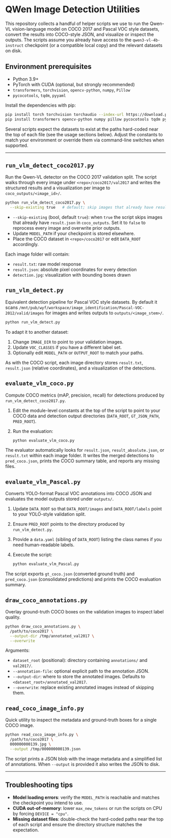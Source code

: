 # QWen Image Detection Utilities

This repository collects a handful of helper scripts we use to run the
Qwen-VL vision-language model on COCO 2017 and Pascal VOC style datasets,
convert the results into COCO-style JSON, and visualize or inspect the
outputs. The scripts assume you already have access to the
`qwen3-vl-4b-instruct` checkpoint (or a compatible local copy) and the relevant
datasets on disk.

## Environment prerequisites

* Python 3.9+
* PyTorch with CUDA (optional, but strongly recommended)
* `transformers`, `torchvision`, `opencv-python`, `numpy`, `Pillow`
* `pycocotools`, `tqdm`, `pyyaml`

Install the dependencies with pip:

```bash
pip install torch torchvision torchaudio --index-url https://download.pytorch.org/whl/cu121
pip install transformers opencv-python numpy pillow pycocotools tqdm pyyaml
```

Several scripts expect the datasets to exist at the paths hard-coded near the
top of each file (see the usage sections below). Adjust the constants to match
your environment or override them via command-line switches when supported.

---

## `run_vlm_detect_coco2017.py`

Run the Qwen-VL detector on the COCO 2017 validation split. The script walks
through every image under `<repo>/coco2017/val2017` and writes the structured
results and a visualization per image to `coco_outputs/<image_id>/`.

```bash
python run_vlm_detect_coco2017.py \
  --skip-existing true   # default; skip images that already have result.json
```

* `--skip-existing` (bool, default `true`): when `true` the script skips images
  that already have `result.json` in `coco_outputs`. Set it to `false` to
  reprocess every image and overwrite prior outputs.
* Update `MODEL_PATH` if your checkpoint is stored elsewhere.
* Place the COCO dataset in `<repo>/coco2017` or edit `DATA_ROOT` accordingly.

Each image folder will contain:

* `result.txt`: raw model response
* `result.json`: absolute pixel coordinates for every detection
* `detection.jpg`: visualization with bounding boxes drawn

## `run_vlm_detect.py`

Equivalent detection pipeline for Pascal VOC style datasets. By default it
scans `/mnt/pub/wyf/workspace/image_identification/Pascal-VOC-2012/valid/images`
for images and writes outputs to `outputs/<image_stem>/`.

```bash
python run_vlm_detect.py
```

To adapt it to another dataset:

1. Change `IMAGE_DIR` to point to your validation images.
2. Update `VOC_CLASSES` if you have a different label set.
3. Optionally edit `MODEL_PATH` or `OUTPUT_ROOT` to match your paths.

As with the COCO script, each image directory stores `result.txt`, `result.json`
(relative coordinates), and a visualization of the detections.

## `evaluate_vlm_coco.py`

Compute COCO metrics (mAP, precision, recall) for detections produced by
`run_vlm_detect_coco2017.py`.

1. Edit the module-level constants at the top of the script to point to your
   COCO data and detection output directories (`DATA_ROOT`, `GT_JSON_PATH`,
   `PRED_ROOT`).
2. Run the evaluation:

   ```bash
   python evaluate_vlm_coco.py
   ```

The evaluator automatically looks for `result.json`, `result_absolute.json`, or
`result.txt` within each image folder. It writes the merged detections to
`pred_coco.json`, prints the COCO summary table, and reports any missing files.

## `evaluate_vlm_Pascal.py`

Converts YOLO-format Pascal VOC annotations into COCO JSON and evaluates the
model outputs stored under `outputs/`.

1. Update `DATA_ROOT` so that `DATA_ROOT/images` and `DATA_ROOT/labels` point to
   your YOLO-style validation split.
2. Ensure `PRED_ROOT` points to the directory produced by `run_vlm_detect.py`.
3. Provide a `data.yaml` (sibling of `DATA_ROOT`) listing the class names if you
   need human-readable labels.
4. Execute the script:

   ```bash
   python evaluate_vlm_Pascal.py
   ```

The script exports `gt_coco.json` (converted ground truth) and `pred_coco.json`
(consolidated predictions) and prints the COCO evaluation summary.

## `draw_coco_annotations.py`

Overlay ground-truth COCO boxes on the validation images to inspect label
quality.

```bash
python draw_coco_annotations.py \
  /path/to/coco2017 \
  --output-dir /tmp/annotated_val2017 \
  --overwrite
```

Arguments:

* `dataset_root` (positional): directory containing `annotations/` and
  `val2017/`.
* `--annotation-file`: optional explicit path to the annotation JSON.
* `--output-dir`: where to store the annotated images. Defaults to
  `<dataset_root>/annotated_val2017`.
* `--overwrite`: replace existing annotated images instead of skipping them.

## `read_coco_image_info.py`

Quick utility to inspect the metadata and ground-truth boxes for a single COCO
image.

```bash
python read_coco_image_info.py \
  /path/to/coco2017 \
  000000000139.jpg \
  --output /tmp/000000000139.json
```

The script prints a JSON blob with the image metadata and a simplified list of
annotations. When `--output` is provided it also writes the JSON to disk.

---

## Troubleshooting tips

* **Model loading errors**: verify the `MODEL_PATH` is reachable and matches the
  checkpoint you intend to use.
* **CUDA out-of-memory**: lower `max_new_tokens` or run the scripts on CPU by
  forcing `DEVICE = "cpu"`.
* **Missing dataset files**: double-check the hard-coded paths near the top of
  each script and ensure the directory structure matches the expectation.
